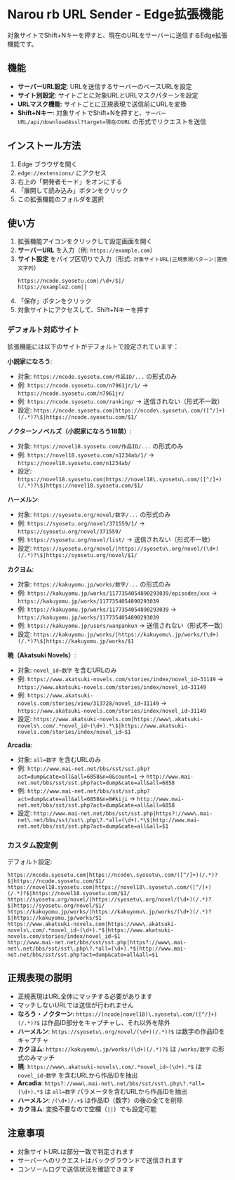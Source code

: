 # Narou rb URL Sender - Edge拡張機能

対象サイトでShift+Nキーを押すと、現在のURLをサーバーに送信するEdge拡張機能です。

## 機能

- **サーバーURL設定**: URLを送信するサーバーのベースURLを設定
- **サイト別設定**: サイトごとに対象URLとURLマスクパターンを設定
- **URLマスク機能**: サイトごとに正規表現で送信前にURLを変換
- **Shift+Nキー**: 対象サイトでShift+Nを押すと、`サーバーURL/api/download4ssl?target=現在のURL` の形式でリクエストを送信

## インストール方法

1. Edge ブラウザを開く
2. `edge://extensions/` にアクセス
3. 右上の「開発者モード」をオンにする
4. 「展開して読み込み」ボタンをクリック
5. この拡張機能のフォルダを選択

## 使い方

1. 拡張機能アイコンをクリックして設定画面を開く
2. **サーバーURL** を入力（例: `https://example.com`）
3. **サイト設定** をパイプ区切りで入力（形式: `対象サイトURL|正規表現パターン|置換文字列`）
   ```
   https://ncode.syosetu.com|/\d+/$|/
   https://example2.com||
   ```
4. 「保存」ボタンをクリック
5. 対象サイトにアクセスして、Shift+Nキーを押す

### デフォルト対応サイト

拡張機能には以下のサイトがデフォルトで設定されています：

**小説家になろう**:
- 対象: `https://ncode.syosetu.com/作品ID/...` の形式のみ
- 例: `https://ncode.syosetu.com/n7961jr/1/` → `https://ncode.syosetu.com/n7961jr/`
- 例: `https://ncode.syosetu.com/ranking/` → 送信されない（形式不一致）
- 設定: `https://ncode.syosetu.com|https://ncode\.syosetu\.com/([^/]+)(/.*)?\$|https://ncode.syosetu.com/$1/`

**ノクターンノベルズ（小説家になろう18禁）**:
- 対象: `https://novel18.syosetu.com/作品ID/...` の形式のみ
- 例: `https://novel18.syosetu.com/n1234ab/1/` → `https://novel18.syosetu.com/n1234ab/`
- 設定: `https://novel18.syosetu.com|https://novel18\.syosetu\.com/([^/]+)(/.*)?\$|https://novel18.syosetu.com/$1/`

**ハーメルン**:
- 対象: `https://syosetu.org/novel/数字/...` の形式のみ
- 例: `https://syosetu.org/novel/371559/1/` → `https://syosetu.org/novel/371559/`
- 例: `https://syosetu.org/novel/list/` → 送信されない（形式不一致）
- 設定: `https://syosetu.org/novel/|https://syosetu\.org/novel/(\d+)(/.*)?\$|https://syosetu.org/novel/$1/`

**カクヨム**:
- 対象: `https://kakuyomu.jp/works/数字/...` の形式のみ
- 例: `https://kakuyomu.jp/works/1177354054890293039/episodes/xxx` → `https://kakuyomu.jp/works/1177354054890293039`
- 例: `https://kakuyomu.jp/works/1177354054890293039` → `https://kakuyomu.jp/works/1177354054890293039`
- 例: `https://kakuyomu.jp/users/wanpankun` → 送信されない（形式不一致）
- 設定: `https://kakuyomu.jp/works/|https://kakuyomu\.jp/works/(\d+)(/.*)?\$|https://kakuyomu.jp/works/$1`

**暁（Akatsuki Novels）**:
- 対象: `novel_id~数字` を含むURLのみ
- 例: `https://www.akatsuki-novels.com/stories/index/novel_id~31149` → `https://www.akatsuki-novels.com/stories/index/novel_id~31149`
- 例: `https://www.akatsuki-novels.com/stories/view/313728/novel_id~31149` → `https://www.akatsuki-novels.com/stories/index/novel_id~31149`
- 設定: `https://www.akatsuki-novels.com|https://www\.akatsuki-novels\.com/.*novel_id~(\d+).*\$|https://www.akatsuki-novels.com/stories/index/novel_id~$1`

**Arcadia**:
- 対象: `all=数字` を含むURLのみ
- 例: `http://www.mai-net.net/bbs/sst/sst.php?act=dump&cate=all&all=6858&n=0&count=1` → `http://www.mai-net.net/bbs/sst/sst.php?act=dump&cate=all&all=6858`
- 例: `http://www.mai-net.net/bbs/sst/sst.php?act=dump&cate=all&all=6858&n=8#kiji` → `http://www.mai-net.net/bbs/sst/sst.php?act=dump&cate=all&all=6858`
- 設定: `http://www.mai-net.net/bbs/sst/sst.php|https?://www\.mai-net\.net/bbs/sst/sst\.php\?.*all=(\d+).*\$|http://www.mai-net.net/bbs/sst/sst.php?act=dump&cate=all&all=$1`

### カスタム設定例

デフォルト設定:
```
https://ncode.syosetu.com|https://ncode\.syosetu\.com/([^/]+)(/.*)?$|https://ncode.syosetu.com/$1/
https://novel18.syosetu.com|https://novel18\.syosetu\.com/([^/]+)(/.*)?$|https://novel18.syosetu.com/$1/
https://syosetu.org/novel/|https://syosetu\.org/novel/(\d+)(/.*)?$|https://syosetu.org/novel/$1/
https://kakuyomu.jp/works/|https://kakuyomu\.jp/works/(\d+)(/.*)?$|https://kakuyomu.jp/works/$1
https://www.akatsuki-novels.com|https://www\.akatsuki-novels\.com/.*novel_id~(\d+).*$|https://www.akatsuki-novels.com/stories/index/novel_id~$1
http://www.mai-net.net/bbs/sst/sst.php|https?://www\.mai-net\.net/bbs/sst/sst\.php\?.*all=(\d+).*$|http://www.mai-net.net/bbs/sst/sst.php?act=dump&cate=all&all=$1
```

## 正規表現の説明

- 正規表現はURL全体にマッチする必要があります
- マッチしないURLでは送信が行われません
- **なろう・ノクターン**: `https://(ncode|novel18)\.syosetu\.com/([^/]+)(/.*)?$` は作品ID部分をキャプチャし、それ以外を除外
- **ハーメルン**: `https://syosetu\.org/novel/(\d+)(/.*)?$` は数字の作品IDをキャプチャ
- **カクヨム**: `https://kakuyomu\.jp/works/(\d+)(/.*)?$` は `/works/数字` の形式のみマッチ
- **暁**: `https://www\.akatsuki-novels\.com/.*novel_id~(\d+).*$` は `novel_id~数字` を含むURLから作品IDを抽出
- **Arcadia**: `https?://www\.mai-net\.net/bbs/sst/sst\.php\?.*all=(\d+).*$` は `all=数字` パラメータを含むURLから作品IDを抽出
- **ハーメルン**: `/(\d+)/.+$` は作品ID（数字）の後の全てを削除
- **カクヨム**: 変換不要なので空欄（`||`）でも設定可能

## 注意事項

- 対象サイトURLは部分一致で判定されます
- サーバーへのリクエストはバックグラウンドで送信されます
- コンソールログで送信状況を確認できます
